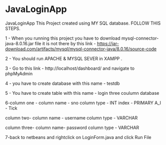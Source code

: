 # JavaLoginApp
JavaLoginApp
This Project created using MY SQL database.
FOLLOW THIS STEPS.

1 - When you running this project you have to download mysql-connector-java-8.0.16.jar file it is not there by this link - https://jar-download.com/artifacts/mysql/mysql-connector-java/8.0.16/source-code

2 - You should run APACHE & MYSQL SEVER in XAMPP .

3 - Go to this link - http://localhost/dashboard/
and navigate to phpMyAdmin

4 - you have to create database with this name - testdb

5 - You have to create table with this name - login three coulumn database

6-column one - column name - sno column type - INT index - PRIMARY A_I - Tick

column two- column name - username column type - VARCHAR

column three- column name- password column type - VARCHAR

7-back to netbeans and rightclick on LoginForm.java and click Run File
